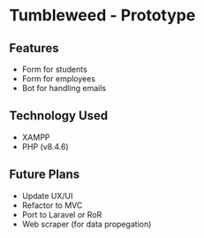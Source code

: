 # Tumbleweed - Prototype
## Features
- Form for students
- Form for employees
- Bot for handling emails
## Technology Used
- XAMPP
- PHP (v8.4.6)
## Future Plans
- Update UX/UI
- Refactor to MVC
- Port to Laravel or RoR
- Web scraper (for data propegation)
